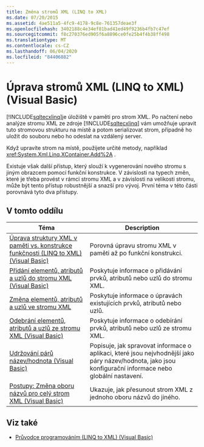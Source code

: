 ```yaml
---
title: Změna stromů XML (LINQ to XML)
ms.date: 07/20/2015
ms.assetid: 4ae511a5-4fc9-4178-9c8e-761357deae3f
ms.openlocfilehash: 3402188c4e34ef81bad41ed49f9236b4fb7c47ef
ms.sourcegitcommit: f8c270376ed905f6a8896ce0fe25b4f4b38ff498
ms.translationtype: MT
ms.contentlocale: cs-CZ
ms.lasthandoff: 06/04/2020
ms.locfileid: "84406882"
---
```

# <a name="modifying-xml-trees-linq-to-xml-visual-basic"></a>Úprava stromů XML (LINQ to XML) (Visual Basic)
[!INCLUDE[sqltecxlinq](~/includes/sqltecxlinq-md.md)]je úložiště v paměti pro strom XML. Po načtení nebo analýze stromu XML ze zdroje [!INCLUDE[sqltecxlinq](~/includes/sqltecxlinq-md.md)] vám umožňuje upravit tuto stromovou strukturu na místě a potom serializovat strom, případně ho uložit do souboru nebo ho odeslat na vzdálený server.  
  
 Když upravíte strom na místě, použijete určité metody, například <xref:System.Xml.Linq.XContainer.Add%2A> .  
  
 Existuje však další přístup, který slouží k vygenerování nového stromu s jiným obrazcem pomocí funkční konstrukce. V závislosti na typech změn, které je třeba provést v rámci stromu XML a v závislosti na velikosti stromu, může být tento přístup robustnější a snazší pro vývoj. První téma v této části porovnává tyto dva přístupy.  
  
## <a name="in-this-section"></a>V tomto oddílu  
  
|Téma|Description|  
|-----------|-----------------|  
|[Úprava struktury XML v paměti vs. konstrukce funkčnosti (LINQ to XML) (Visual Basic)](in-memory-xml-tree-modification-vs-functional-construction.md)|Porovná úpravu stromu XML v paměti až po funkční konstrukci.|  
|[Přidání elementů, atributů a uzlů do stromu XML (Visual Basic)](adding-elements-attributes-and-nodes-to-an-xml-tree.md)|Poskytuje informace o přidávání prvků, atributů nebo uzlů do stromu XML.|  
|[Změna elementů, atributů a uzlů ve stromu XML](modifying-elements-attributes-and-nodes-in-an-xml-tree.md)|Poskytuje informace o úpravách existujících prvků, atributů nebo uzlů.|  
|[Odebrání elementů, atributů a uzlů ze stromu XML (Visual Basic)](removing-elements-attributes-and-nodes-from-an-xml-tree.md)|Poskytuje informace o odebírání prvků, atributů nebo uzlů ze stromu XML.|  
|[Udržování párů název/hodnota (Visual Basic)](maintaining-name-value-pairs.md)|Popisuje, jak spravovat informace o aplikaci, které jsou nejvhodnější jako páry název/hodnota, jako jsou konfigurační informace nebo globální nastavení.|  
|[Postupy: Změna oboru názvů pro celý strom XML (Visual Basic)](how-to-change-the-namespace-for-an-entire-xml-tree.md)|Ukazuje, jak přesunout strom XML z jednoho oboru názvů do jiného.|  
  
## <a name="see-also"></a>Viz také

- [Průvodce programováním (LINQ to XML) (Visual Basic)](programming-guide-linq-to-xml.md)
